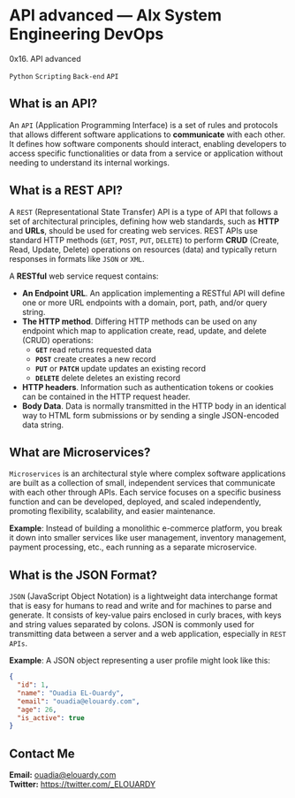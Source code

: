 # API advanced — Alx System Engineering DevOps
0x16. API advanced

``Python``
``Scripting``
``Back-end``
``API``

## What is an API?
An ``API`` (Application Programming Interface) is a set of rules and protocols that allows different software applications to **communicate** with each other. It defines how software components should interact, enabling developers to access specific functionalities or data from a service or application without needing to understand its internal workings.

## What is a REST API?
A ``REST`` (Representational State Transfer) API is a type of API that follows a set of architectural principles, defining how web standards, such as **HTTP** and **URLs**, should be used for creating web services. REST APIs use standard HTTP methods (``GET``, ``POST``, ``PUT``, ``DELETE``) to perform **CRUD** (Create, Read, Update, Delete) operations on resources (data) and typically return responses in formats like ``JSON`` or ``XML``.

A **RESTful** web service request contains:
- **An Endpoint URL**. An application implementing a RESTful API will define one or more URL endpoints with a domain, port, path, and/or query string.
- **The HTTP method**. Differing HTTP methods can be used on any endpoint which map to application create, read, update, and delete (CRUD) operations:
  - **``GET``**	read	returns requested data
  - **``POST``**	create	creates a new record
  - **``PUT``** or **``PATCH``** 	update	updates an existing record
  - **``DELETE``**	delete	deletes an existing record
- **HTTP headers**. Information such as authentication tokens or cookies can be contained in the HTTP request header.
- **Body Data**. Data is normally transmitted in the HTTP body in an identical way to HTML form submissions or by sending a single JSON-encoded data string.


## What are Microservices?
``Microservices`` is an architectural style where complex software applications are built as a collection of small, independent services that communicate with each other through APIs. Each service focuses on a specific business function and can be developed, deployed, and scaled independently, promoting flexibility, scalability, and easier maintenance.

**Example**: Instead of building a monolithic e-commerce platform, you break it down into smaller services like user management, inventory management, payment processing, etc., each running as a separate microservice.

## What is the JSON Format?
``JSON`` (JavaScript Object Notation) is a lightweight data interchange format that is easy for humans to read and write and for machines to parse and generate. It consists of key-value pairs enclosed in curly braces, with keys and string values separated by colons. JSON is commonly used for transmitting data between a server and a web application, especially in ``REST APIs``.

**Example**: A JSON object representing a user profile might look like this:

```json
{
  "id": 1,
  "name": "Ouadia EL-Ouardy",
  "email": "ouadia@elouardy.com",
  "age": 26,
  "is_active": true
}
```

## Contact Me
**Email:** ouadia@elouardy.com \
**Twitter:** https://twitter.com/_ELOUARDY

